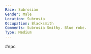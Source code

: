 ```yaml
---
Race: Subrosian
Gender: Male
Location: Subrosia
Occupation: Blacksmith
Comments: Subrosia Smithy. Blue robe.
Type: Medium
---
```

#npc 


